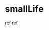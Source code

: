 # smallLife

[ref](https://xtech.nikkei.com/atcl/nxt/column/18/01996/032400002/?P=2)
[ref](https://xtech.nikkei.com/atcl/nxt/column/18/01996/032400003/)
